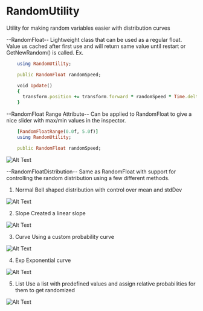 # RandomUtility
Utility for making random variables easier with distribution curves

--RandomFloat--
Lightweight class that can be used as a regular float. Value us cached after first use and will return 
same value until restart or GetNewRandom() is called.
Ex.
```ruby
    using RandomUtility;

    public RandomFloat randomSpeed;

    void Update()
    {
      transform.position += transform.forward * randomSpeed * Time.delta;
    }
```

--RandomFloat Range Attribute--
Can be applied to RandomFloat to give a nice slider with max/min values in the inspector.
```ruby
    [RandomFloatRange(0.0f, 5.0f)]
    using RandomUtility;

    public RandomFloat randomSpeed;
```

   ![Alt Text](https://github.com/Naquid/RandomUtility/tree/master/Readme/RandomFloatRange.png)
   
--RandomFloatDistribution--
Same as RandomFloat with support for controlling the random distribution using a few different methods.

  1. Normal
    Bell shaped distribution with control over mean and stdDev
  
   ![Alt Text](https://github.com/Naquid/RandomUtility/tree/master/Readme/normal.png)
    
  2. Slope
   Created a linear slope
  
   ![Alt Text](https://github.com/Naquid/RandomUtility/tree/master/Readme/slope.png)
   
  3. Curve
    Using a custom probability curve
  
   ![Alt Text](https://github.com/Naquid/RandomUtility/tree/master/Readme/Curve.png)
    
  4. Exp
     Exponential curve
      
   ![Alt Text](https://github.com/Naquid/RandomUtility/tree/master/Readme/Exp.png)
    
  5. List
    Use a list with predefined values and assign relative probabilities for them to get randomized
  
   ![Alt Text](https://github.com/Naquid/RandomUtility/tree/master/Readme/List.png)
